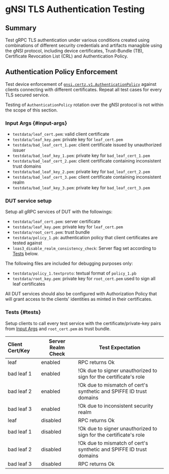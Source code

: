 # gNSI TLS Authentication Testing

## Summary
Test gRPC TLS authentication under various conditions created using
combinations of different security credentials and artifacts managible using
the gNSI protocol, including device certificates, Trust-Bundle (TB),
Certificate Revocation List (CRL) and Authentication Policy.

## Authentication Policy Enforcement

Test device enforcement of
[`gnsi.certz.v1.AuthenticationPolicy`](https://github.com/openconfig/gnsi/blob/main/certz/certz.proto)
against clients connecting with different certificates.  Repeat all test cases
for every TLS secured service.

Testing of `AuthenticationPolicy` rotation over the gNSI protocol is not within
the scope of this section.

### Input Args {#input-args}

* `testdata/leaf_cert.pem`: valid client certificate
* `testdata/leaf_key.pem`: private key for `leaf_cert.pem`
* `testdata/bad_leaf_cert_1.pem`: client certificate issued by unauthorized issuer
* `testdata/bad_leaf_key_1.pem`: private key for `bad_leaf_cert_1.pem`
* `testdata/bad_leaf_cert_2.pem`: client certificate containing inconsistent trust domains
* `testdata/bad_leaf_key_2.pem`: private key for `bad_leaf_cert_2.pem`
* `testdata/bad_leaf_cert_3.pem`: client certificate containing inconsistent realm
* `testdata/bad_leaf_key_3.pem`: private key for `bad_leaf_cert_3.pem`

### DUT service setup

Setup all gRPC services of DUT with the followings:
* `testdata/leaf_cert.pem`: server certificate
* `testdata/leaf_key.pem`: private key for `leaf_cert.pem`
* `testdata/root_cert.pem`: trust bundle
* `testdata/policy_1.pb`: authentication policy that client certificates are tested against
* `loas3_disable_realm_consistency_check`: Server flag set according to [Tests](#tests) below.

The following files are included for debugging purposes only:
* `testdata/policy_1.textproto`: textual format of `policy_1.pb`
* `testdata/root_key.pem`: private key for `root_cert.pem` used to sign all leaf certificates

All DUT services should also be configured with Authorization Policy that will grant
access to the clients' identities as minted in their certificates.

### Tests {#tests}

Setup clients to call every test service with the certificate/private-key pairs
from [Input Args](#input-args) and `root_cert.pem` as trust bundle.

Client Cert/Key | Server Realm Check | Test Expectation
:-------------- | ------------------ | ----------------
leaf       | enabled  | RPC returns Ok
bad leaf 1 | enabled  | !Ok due to signer unauthorized to sign for the certificate's role
bad leaf 2 | enabled  | !Ok due to mismatch of cert's synthetic and SPIFFE ID trust domains
bad leaf 3 | enabled  | !Ok due to inconsistent security realm
leaf       | disabled | RPC returns Ok
bad leaf 1 | disabled | !Ok due to signer unauthorized to sign for the certificate's role
bad leaf 2 | disabled | !Ok due to mismatch of cert's synthetic and SPIFFE ID trust domains
bad leaf 3 | disabled | RPC returns Ok
